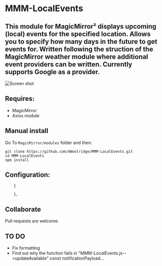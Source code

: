 # MMM-LocalEvents
## This module for MagicMirror² displays upcoming (local) events for the specified location.  Allows you to specify how many days in the future to get events for.  Written following the struction of the MagicMirror weather module where additional event providers can be written.  Currently supports Google as a provider.

![Screen shot](images/WeatherHourlyByDay.png)

## Requires:
- MagicMirror
- Axios module 

## Manual install
Go To ```MagicMirror/modules``` folder and then:
```
git clone https://github.com/dWoolridge/MMM-LocalEvents.git
cd MMM-LocalEvents
npm install
```
## Configuration:
```
    {

    },
```
## Collaborate
Pull requests are welcome.

## TO DO
- Fix formatting
- Find out why the function fails in "MMM-LocalEvents.js-->updateAvailable"
    const notificationPayload...
